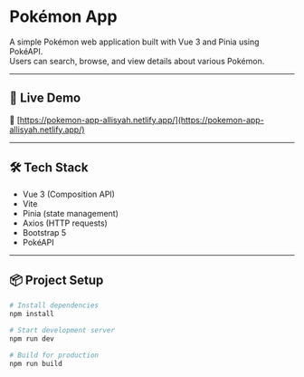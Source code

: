 # Pokémon App

A simple Pokémon web application built with Vue 3 and Pinia using PokéAPI.  
Users can search, browse, and view details about various Pokémon.

---

## 🚀 Live Demo

🔗 [https://pokemon-app-allisyah.netlify.app/](https://pokemon-app-allisyah.netlify.app/)

---

## 🛠 Tech Stack

- Vue 3 (Composition API)
- Vite
- Pinia (state management)
- Axios (HTTP requests)
- Bootstrap 5
- PokéAPI

---

## 📦 Project Setup

```bash
# Install dependencies
npm install

# Start development server
npm run dev

# Build for production
npm run build
```
